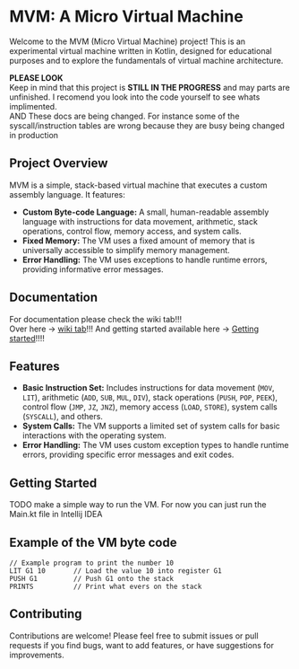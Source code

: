 
# MVM: A Micro Virtual Machine

Welcome to the MVM (Micro Virtual Machine) project! This is an experimental virtual machine written in Kotlin, designed for educational purposes and to explore the fundamentals of virtual machine architecture.    



**PLEASE LOOK**   
Keep in mind that this project is **STILL IN THE PROGRESS** and may parts are unfinished. I recomend you look into the code yourself to see whats implimented.   
AND These docs are being changed. For instance some of the syscall/instruction tables are wrong because they are busy being changed in production   


## Project Overview

MVM is a simple, stack-based virtual machine that executes a custom assembly language. It features:

- **Custom Byte-code Language:**  A small, human-readable assembly language with instructions for data movement, arithmetic, stack operations, control flow, memory access, and system calls.
- **Fixed Memory:**  The VM uses a fixed amount of memory that is universally accessible to simplify memory management.
- **Error Handling:**  The VM uses exceptions to handle runtime errors, providing informative error messages.

## Documentation
For documentation please check the wiki tab!!!   
Over here -> [wiki tab](https://github.com/ChippyPlus/MVM/wiki)!!!
And getting started available here -> [Getting started](https://github.com/ChippyPlus/MVM/wiki/Getting-Started)!!!!


## Features

- **Basic Instruction Set:** Includes instructions for data movement (`MOV`, `LIT`), arithmetic (`ADD`, `SUB`, `MUL`, `DIV`), stack operations (`PUSH`, `POP`, `PEEK`), control flow (`JMP`, `JZ`, `JNZ`), memory access (`LOAD`, `STORE`), system calls (`SYSCALL`), and others.
- **System Calls:**  The VM supports a limited set of system calls for basic interactions with the operating system.
- **Error Handling:** The VM uses custom exception types to handle runtime errors, providing specific error messages and exit codes.

## Getting Started
TODO make a simple way to run the VM. For now you can just run the Main.kt file in Intellij IDEA


## Example of the VM byte code   

```assembly
// Example program to print the number 10
LIT G1 10       // Load the value 10 into register G1
PUSH G1         // Push G1 onto the stack
PRINTS          // Print what evers on the stack
```

## Contributing

Contributions are welcome! Please feel free to submit issues or pull requests if you find bugs, want to add features, or have suggestions for improvements. 
